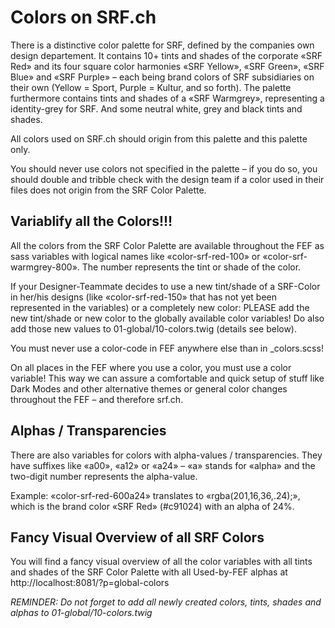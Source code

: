 # Colors on SRF.ch

There is a distinctive color palette for SRF, defined by the companies own design departement. It contains 10+ tints and shades of the corporate «SRF Red» and its four square color harmonies «SRF Yellow», «SRF Green», «SRF Blue» and «SRF Purple» – each being brand colors of SRF subsidiaries on their own (Yellow = Sport, Purple = Kultur, and so forth). The palette furthermore contains tints and shades of a «SRF Warmgrey», representing a identity-grey for SRF. And some neutral white, grey and black tints and shades.

All colors used on SRF.ch should origin from this palette and this palette only.

You should never use colors not specified in the palette – if you do so, you should double and tribble check with the design team if a color used in their files does not origin from the SRF Color Palette.

## Variablify all the Colors!!!
All the colors from the SRF Color Palette are available throughout the FEF as sass variables with logical names like «color-srf-red-100» or «color-srf-warmgrey-800». The number represents the tint or shade of the color.

If your Designer-Teammate decides to use a new tint/shade of a SRF-Color in her/his designs (like «color-srf-red-150» that has not yet been represented in the variables) or a completely new color: PLEASE add the new tint/shade or new color to the globally available color variables! Do also add those new values to 01-global/10-colors.twig (details see below).

You must never use a color-code in FEF anywhere else than in _colors.scss!

On all places in the FEF where you use a color, you must use a color variable! This way we can assure a comfortable and quick setup of stuff like Dark Modes and other alternative themes or general color changes throughout the FEF – and therefore srf.ch.

## Alphas / Transparencies
There are also variables for colors with alpha-values / transparencies. They have suffixes like «a00», «a12» or «a24» – «a» stands for «alpha» and the two-digit number represents the alpha-value.

Example: «color-srf-red-600a24» translates to «rgba(201,16,36,.24);», which is the brand color «SRF Red» (#c91024) with an alpha of 24%.

## Fancy Visual Overview of all SRF Colors
You will find a fancy visual overview of all the color variables with all tints and shades of the SRF Color Palette with all Used-by-FEF alphas at http://localhost:8081/?p=global-colors

*REMINDER: Do not forget to add all newly created colors, tints, shades and alphas to 01-global/10-colors.twig*
